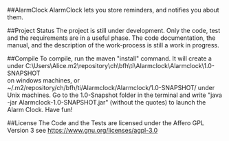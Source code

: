 ##AlarmClock
AlarmClock lets you store reminders, and notifies you about them.

##Project Status
The project is still under development.  Only the code, test and the requirements are in a useful phase.
The code documentation, the manual, and the description of the work-process is still a work in progress.

##Compile
To compile, run the maven "install" command. It will create a under 
C:\Users\Alice\.m2\repository\ch\bfh\ti\Alarmclock\Alarmclock\1.0-SNAPSHOT\
on windows machines, or
~/.m2/repository/ch/bfh/ti/Alarmclock/Alarmclock/1.0-SNAPSHOT/
under Unix machines.
Go to the 1.0-Snapshot folder in the terminal and write "java -jar Alarmclock-1.0-SNAPSHOT.jar" (without the quotes) to launch the Alarm Clock.
Have fun!


##License
The Code and the Tests are licensed under the Affero GPL Version 3 see https://www.gnu.org/licenses/agpl-3.0
